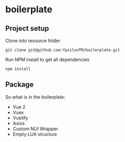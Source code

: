 # boilerplate

## Project setup

Clone into resource folder

```
git clone git@github.com:YpsilonTM/boilerplate.git
```

Run NPM install to get all dependencies

```
npm install
```

## Package

So what is in the boilerplate:

- Vue 2
- Vuex
- Vuetify
- Axios
- Custom NUI Wrapper
- Empty LUA structure
